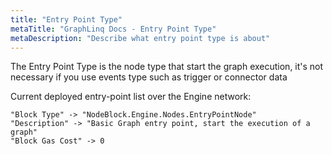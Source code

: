 ```yaml
---
title: "Entry Point Type"
metaTitle: "GraphLinq Docs - Entry Point Type"
metaDescription: "Describe what entry point type is about"
---
```


The Entry Point Type is the node type that start the graph execution, it's not necessary if you use events type such
as trigger or connector data


Current deployed entry-point list over the Engine network:<br/>

```
"Block Type" -> "NodeBlock.Engine.Nodes.EntryPointNode"
"Description" -> "Basic Graph entry point, start the execution of a graph"
"Block Gas Cost" -> 0
```
